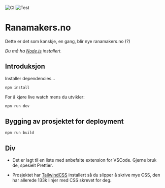 ![CI](https://github.com/rana-makerspace/ranamakers.no/workflows/CI/badge.svg?branch=main) ![Test](https://github.com/rana-makerspace/ranamakers.no/workflows/Test/badge.svg)
# Ranamakers.no

Dette er det som kanskje, en gang, blir nye ranamakers.no (?)

*Du må ha [Node.js](https://nodejs.org) installert.*


## Introduksjon

Installer dependencies...

```bash
npm install
```

For å kjøre live watch mens du utvikler:

```bash
npm run dev
```


## Bygging av prosjektet for deployment

```bash
npm run build
```

## Div
- Det er lagt til en liste med anbefalte extension for VSCode. Gjerne bruk de, spesielt Prettier.

- Prosjektet har [TailwindCSS](https://tailwindcss.com/) installert så du slipper å skrive mye CSS, den har allerede 133k linjer med CSS skrevet for deg.

